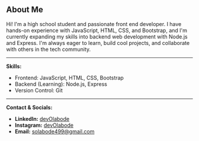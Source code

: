 ## About Me

Hi! I'm a high school student and passionate front end developer. I have hands-on experience with JavaScript, HTML, CSS, and Bootstrap, and I'm currently expanding my skills into backend web development with Node.js and Express. I'm always eager to learn, build cool projects, and collaborate with others in the tech community.

---

**Skills:**  
- Frontend: JavaScript, HTML, CSS, Bootstrap  
- Backend (Learning): Node.js, Express  
- Version Control: Git

---

**Contact & Socials:**  
- **LinkedIn:** [devOlabode](https://www.linkedin.com/in/devOlabode)  
- **Instagram:** [devOlabode](https://instagram.com/devOlabode)  
- **Email:** solabode499@gmail.com
